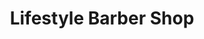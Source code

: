 ---
title: "Lifestyle Barber Shop"
url: /affoltern-am-albis/lifestyle-barber-shop/
shop: Friseur
---